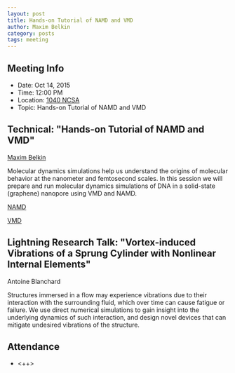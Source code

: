 ```yaml
---
layout: post
title: Hands-on Tutorial of NAMD and VMD
author: Maxim Belkin
category: posts
tags: meeting
---
```


## Meeting Info

* Date: Oct 14, 2015
* Time: 12:00 PM
* Location: [1040 NCSA][ncsa_map]
* Topic: Hands-on Tutorial of NAMD and VMD

## Technical: "Hands-on Tutorial of NAMD and VMD"
[Maxim Belkin][maxim]

Molecular dynamics simulations help us understand the origins of molecular behavior at the nanometer and femtosecond scales. In this session we will prepare and run molecular dynamics simulations of DNA in a solid-state (graphene) nanopore using VMD and NAMD.

[NAMD][namd]

[VMD][vmd]

## Lightning Research Talk: "Vortex-induced Vibrations of a Sprung Cylinder with Nonlinear Internal Elements"
Antoine Blanchard

Structures immersed in a flow may experience vibrations due to their interaction with the surrounding fluid, which over time can cause fatigue or failure. We use direct numerical simulations to gain insight into the underlying dynamics of such interaction, and design novel devices that can mitigate undesired vibrations of the structure.

## Attendance

- <++>


[ncsa_map]: http://illinois.edu/map/view?skinId=0&ACTION=MAP&buildingId=564
[maxim]: http://www.ks.uiuc.edu/~mbelkin/
[namd]: http://www.ks.uiuc.edu/Research/namd/
[vmd]: http://www.ks.uiuc.edu/Research/vmd/
